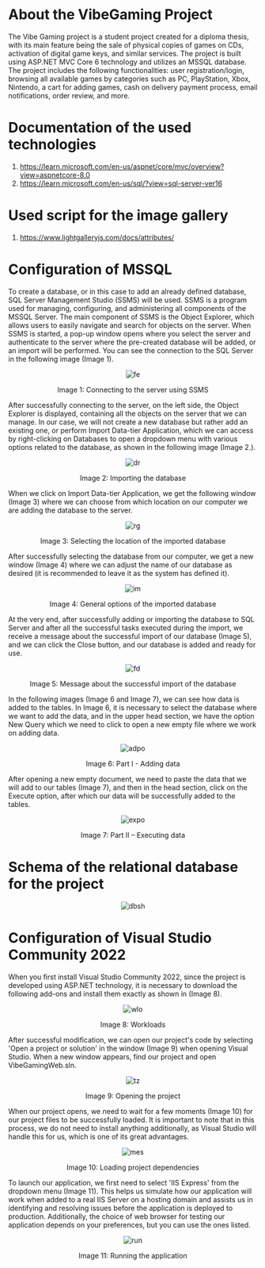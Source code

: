 # About the VibeGaming Project

The Vibe Gaming project is a student project created for a diploma thesis, with its main feature being the sale of physical copies of games on CDs, activation of digital game keys, and similar services. The project is built using ASP.NET MVC Core 6 technology and utilizes an MSSQL database. The project includes the following functionalities: user registration/login, browsing all available games by categories such as PC, PlayStation, Xbox, Nintendo, a cart for adding games, cash on delivery payment process, email notifications, order review, and more.

# Documentation of the used technologies
1. https://learn.microsoft.com/en-us/aspnet/core/mvc/overview?view=aspnetcore-8.0
2. https://learn.microsoft.com/en-us/sql/?view=sql-server-ver16

# Used script for the image gallery
1. https://www.lightgalleryjs.com/docs/attributes/

# Configuration of MSSQL
To create a database, or in this case to add an already defined database, SQL Server Management Studio (SSMS) will be used. SSMS is a program used for managing, configuring, and administering all components of the MSSQL Server. The main component of SSMS is the Object Explorer, which allows users to easily navigate and search for objects on the server. When SSMS is started, a pop-up window opens where you select the server and authenticate to the server where the pre-created database will be added, or an import will be performed. You can see the connection to the SQL Server in the following image (Image 1).
<div align="center">
  <img src="https://github.com/EdisVrtagic/VibeGaming-GameStore-ASP.NET/assets/101829021/421d27a3-fe5e-422a-ad3f-209ac4a4fdcd" alt="fe">
  <p>Image 1: Connecting to the server using SSMS</p>
</div>

After successfully connecting to the server, on the left side, the Object Explorer is displayed, containing all the objects on the server that we can manage. In our case, we will not create a new database but rather add an existing one, or perform Import Data-tier Application, which we can access by right-clicking on Databases to open a dropdown menu with various options related to the database, as shown in the following image (Image 2.).
<div align="center">
  <img src="https://github.com/EdisVrtagic/VibeGaming-GameStore-ASP.NET/assets/101829021/de4d14da-a55f-49ea-b294-33d45637ca47" alt="dr">
  <p>Image 2: Importing the database</p>
</div>

When we click on Import Data-tier Application, we get the following window (Image 3) where we can choose from which location on our computer we are adding the database to the server.
<div align="center">
  <img src="https://github.com/EdisVrtagic/VibeGaming-GameStore-ASP.NET/assets/101829021/4bf1d81e-713a-4bdb-be95-3f89b82425c7" alt="rg">
  <p>Image 3: Selecting the location of the imported database</p>
</div>

After successfully selecting the database from our computer, we get a new window (Image 4) where we can adjust the name of our database as desired (it is recommended to leave it as the system has defined it).
<div align="center">
  <img src="https://github.com/EdisVrtagic/VibeGaming-GameStore-ASP.NET/assets/101829021/eebb3e00-cedd-42ba-9a34-40b5e2ee5a45" alt="im">
  <p>Image 4: General options of the imported database</p>
</div>

At the very end, after successfully adding or importing the database to SQL Server and after all the successful tasks executed during the import, we receive a message about the successful import of our database (Image 5), and we can click the Close button, and our database is added and ready for use.
<div align="center">
  <img src="https://github.com/EdisVrtagic/VibeGaming-GameStore-ASP.NET/assets/101829021/8de1ada7-cd46-49f6-98ef-9654419d3800" alt="fd">
  <p>Image 5: Message about the successful import of the database</p>
</div>

In the following images (Image 6 and Image 7), we can see how data is added to the tables. In Image 6, it is necessary to select the database where we want to add the data, and in the upper head section, we have the option New Query which we need to click to open a new empty file where we work on adding data.
<div align="center">
  <img src="https://github.com/EdisVrtagic/VibeGaming-GameStore-ASP.NET/assets/101829021/2f1e0023-9e23-45a2-bdcd-0e92b9273d38" alt="adpo">
  <p>Image 6: Part I - Adding data</p>
</div>

After opening a new empty document, we need to paste the data that we will add to our tables (Image 7), and then in the head section, click on the Execute option, after which our data will be successfully added to the tables.
<div align="center">
  <img src="https://github.com/EdisVrtagic/VibeGaming-GameStore-ASP.NET/assets/101829021/5a67e62b-fdc7-4e0f-ad63-876f905e454d" alt="expo">
  <p>Image 7: Part II – Executing data</p>
</div>

# Schema of the relational database for the project
<div align="center">
  <img src="https://github.com/EdisVrtagic/VibeGaming-GameStore-ASP.NET/assets/101829021/d975e8ab-05f0-4518-b681-ad2125e7a591" alt="dbsh">
</div>

# Configuration of Visual Studio Community 2022
When you first install Visual Studio Community 2022, since the project is developed using ASP.NET technology, it is necessary to download the following add-ons and install them exactly as shown in (Image 8).
<div align="center">
  <img src="https://github.com/EdisVrtagic/VibeGaming-GameStore-ASP.NET/assets/101829021/270f67ce-a98a-4acf-86e7-cdda9ec59ca1" alt="wlo">
  <p>Image 8: Workloads</p>
</div>

After successful modification, we can open our project's code by selecting 'Open a project or solution' in the window (Image 9) when opening Visual Studio. When a new window appears, find our project and open VibeGamingWeb.sln.
<div align="center">
  <img src="https://github.com/EdisVrtagic/VibeGaming-GameStore-ASP.NET/assets/101829021/e0dfd482-f4f2-40a9-a24e-1156a43dc9fa" alt="tz">
  <p>Image 9: Opening the project</p>
</div>

When our project opens, we need to wait for a few moments (Image 10) for our project files to be successfully loaded. It is important to note that in this process, we do not need to install anything additionally, as Visual Studio will handle this for us, which is one of its great advantages.
<div align="center">
  <img src="https://github.com/EdisVrtagic/VibeGaming-GameStore-ASP.NET/assets/101829021/61ab6f1b-a57a-4c8c-bdf7-b408c00af569" alt="mes">
  <p>Image 10: Loading project dependencies</p>
</div>

To launch our application, we first need to select 'IIS Express' from the dropdown menu (Image 11). This helps us simulate how our application will work when added to a real IIS Server on a hosting domain and assists us in identifying and resolving issues before the application is deployed to production. Additionally, the choice of web browser for testing our application depends on your preferences, but you can use the ones listed.
<div align="center">
  <img src="https://github.com/EdisVrtagic/VibeGaming-GameStore-ASP.NET/assets/101829021/bbf0810f-3244-480e-b182-8aab0064c529" alt="run">
  <p>Image 11: Running the application</p>
</div>
